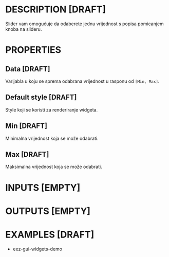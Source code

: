 # DESCRIPTION [DRAFT]

Slider vam omogućuje da odaberete jednu vrijednost s popisa pomicanjem knoba na slideru.

# PROPERTIES

## Data [DRAFT]

Varijabla u koju se sprema odabrana vrijednost u rasponu od `[Min, Max]`.

## Default style [DRAFT]

Style koji se koristi za renderiranje widgeta.

## Min [DRAFT]

Minimalna vrijednost koja se može odabrati.

## Max [DRAFT]

Maksimalna vrijednost koja se može odabrati.

# INPUTS [EMPTY]

# OUTPUTS [EMPTY]

# EXAMPLES [DRAFT]

-   eez-gui-widgets-demo
